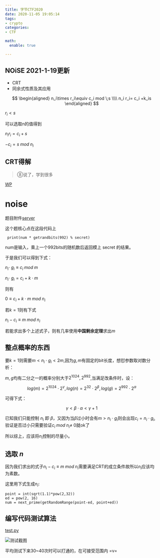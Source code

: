 ```yaml
---
title: 字节CTF2020
date: 2020-11-05 19:05:14
tags:
- crypto
categories:
- CTF

math:
  enable: true

---
```


## NOiSE 2021-1-19更新

- CRT 
- 同余式性质及其应用


$$
\begin{aligned}
n_i\times r_i\equiv c_i mod \;s \\\\
n_i r_i= c_i +k_is
\end{aligned}
$$

$r_i<s$



可以选取n的值得到

$n_i r_i= c_i +s$

$-c_i=  s\; mod\;n_i$

CRT得解
---

> ⑧说了，学到很多

[WP](https://www.cnblogs.com/coming1890/p/13902043.html)
# noise
题目附件[server](https://github.com/ljahum/Crypto/blob/main/BytesCTF2020/noise/server.py)

这个题核心点在这段代码上
    
     print(num * getrandbits(992) % secret)

num是输入，乘上一个992bits的随机数后返回模上 secret 的结果。

于是我们可以得到下式：

$n_i\cdot\ g_i\equiv c_i \;mod \;m$

$n_i\cdot\ g_i=c_i+k\cdot m$

则有

$0\equiv c_i+k\cdot m\; mod \;n_i$

若$k=1$则有下式

$n_i-c_i\equiv m\;mod\;n_i$

若能求出多个上述式子，则有几率使用**中国剩余定理**求出$m$

## 整点概率的东西

要$k=1$则需要$m<n_i\cdot g_i<2m$,因为$g,m$有固定的bit长度，想怼参数取对数分析：

$m,g$均有二分之一的概率分别大于$2^{1024},2^{992}$,当满足改条件时，设：

$$
log(m)=2^{1024}\cdot 2^\gamma,
log(n)=2^{32}\cdot 2^\beta ,
log(g)=2^{992}\cdot 2^\alpha
$$

可得下式：

$$
\gamma<\beta\cdot\alpha<\gamma +1
$$

已知我们只能控制 $n_i$ 即  $\beta$，又因为当$\beta$过小时会有$m>n_i\cdot g_i$则会出现$c_i=n_i\cdot g_i$,验证是否过小只需要验证$c_i\;mod \;n_i\neq\;0$就ok了

所以综上，应该将$n_i$控制的尽量小。

## 选取 $n$

因为我们求出的式子$n_i-c_i\equiv m\;mod\;n_i$需要满足CRT的成立条件故所以$n_i$应该均为素数。

这里用下式生成$n_i$:

    point = int(sqrt(1.1)*pow(2,32))
    ed = pow(2, 16)
    num = next_prime(getRandomRange(point-ed, point+ed))

## 编写代码测试算法

[test.py](https://github.com/ljahum/Crypto/tree/main/BytesCTF2020/noise)

![测试截图](https://i.loli.net/2020/11/05/fes91CBbVHFTKzx.png)

平均测试下来30~40次时可以打通的，在可接受范围内 =v=





